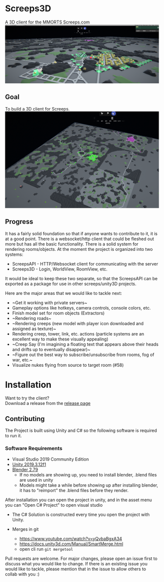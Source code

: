 # Screeps3D
A 3D client for the MMORTS Screeps.com
![roomview](readme-images/roomview.png?raw=true "A base on shard2 showing some models")

## Goal 
To build a 3D client for Screeps.
![roomview](readme-images/mapoverview.png?raw=true "A base on shard2 showing some models")

## Progress
It has a fairly solid foundation so that if anyone wants to contribute to it, it is at a good point. There is a websocket/http client that could be fleshed out more but has all the basic functionality. There is a solid system for rendering rooms/objects. At the moment the project is organized into two systems:

* ScreepsAPI - HTTP/Websocket client for communicating with the server
* Screeps3D - Login, WorldView, RoomView, etc.

It would be ideal to keep these two separate, so that the ScreepsAPI can be exported as a package for use in other screeps/unity3D projects. 

Here are the major areas that we would like to tackle next: 
* ~Get it working with private servers~
* Gameplay options like hotkeys, camera controls, console colors, etc.
* Finish model set for room objects (Extractors)
* ~Rendering roads~
* ~Rendering creeps (new model with player icon downloaded and assigned as texture)~
* Rendering creep, tower, link, etc. actions (particle systems are an excellent way to make these visually appealing)
* ~Creep Say (I'm imagining a floating text that appears above their heads and drifts up to eventually disappear)~
* ~Figure out the best way to subscribe/unsubscribe from rooms, fog of war, etc.~
* Visualize nukes flying from source to target room (#58)
  

# Installation
Want to try the client?  
Download a release from the [release page](https://github.com/thmsndk/Screeps3D/releases)

## Contributing
The Project is built using Unity and C# so the following software is required to run it.

### Software Requirements
* Visual Studio 2019 Community Edition
* [Unity 2019.3.12f1](unityhub://2019.3.12f1/84b23722532d)
* [Blender 2.79](http://download.blender.org/release/Blender2.79/)
  * If no models are showing up, you need to install blender, .blend files are used in unity
  * Models might take a while before showing up after installing blender, it has to "reimport" the .blend files before they render.

After installation you can open the project in unity, and in the asset menu you can "Open C# Project" to open visual studio
* The C# Solution is constructed every time you open the project with Unity.

* Merges in git
    * https://www.youtube.com/watch?v=yQvbaBgxA34
    * https://docs.unity3d.com/Manual/SmartMerge.html
	* open cli run `git mergetool`

Pull requests are welcome. For major changes, please open an issue first to discuss what you would like to change. If there is an existing issue you would like to tackle, please mention that in the issue to allow others to collab with you :)



